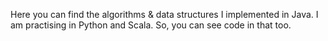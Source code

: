Here you can find the algorithms & data structures I implemented in Java. I am practising in Python and Scala. So, you can see code in that too. 

